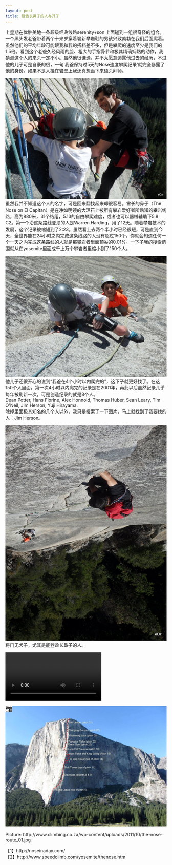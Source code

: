 ```yaml
---
layout: post
title: 登酋长鼻子的人与其子
---
```

<p>上星期在优胜美地一条超级经典线路serenity+son 上面碰到一组很奇怪的组合。一个黑头发老爸带着两个十来岁穿着崭新攀岩鞋的男孩兴致勃勃在我们后面爬着。虽然他们的平均年龄可能跟我和我的搭档差不多，但是攀爬的速度至少是我们的1.5倍。看到这个老爸久经风雨的脸、粗大的手指骨节和极其精确娴熟的动作，我猜测这个人的来头一定不小。虽然他很谦逊，并不太愿意透露他过去的经历，不过他的儿子可是自豪的很，一句‘我爸保持过5天的Nose速度攀爬记录’就完全暴露了他的身份。如果不是人挂在岩壁上我还真想跪下来磕头拜师。</p>
<p><img src="/content/images/2015yosemite_elcap/sdc15064.jpg"  ><br>虽然我并不知道这个人的名字，可是回来翻找起来却很容易。酋长的鼻子（The Nose on El Capitan）是在净如明镜的大理石上被所有攀岩爱好者所熟知的攀岩线路，高为880米，31个结组，5.13的自由攀爬难度，或者也可以器械辅助下5.8 C2。第一个沿这条路线登顶的人是Warren Harding，用了12天。随着攀岩技术的发展，这个记录被缩短到了2:23。虽然看上去两个半小时已经很短，可是直到今天，全世界能在24小时之内完成这条线路的人没有超过150个，你就会知道任何一个一天之内完成这条路线的人就是那攀岩者里面顶尖的0.01%。一下子我的搜索范围就从在yosemite里面成千上万个攀岩者里缩小到了150个人。</p>
<p><img src="/content/images/2015yosemite_elcap/sdc15061.jpg"  ><br>他儿子还很开心的说到“我爸在4个小时以内爬完的”，这下子就更好找了。在这150个人里面，第一次4小时以内爬完的记录是在2001年，再此以后虽然记录几乎每年被刷新一次，可是创造纪录的就是8个人。<br>Dean Potter, Hans Florine, Alex Honnold, Thomas Huber, Sean Leary, Tim O'Neil, Jim Herson, Yuji Hirayama.<br>除掉里面极其知名的几个人以外，我只是搜索了一下图片，马上就找到了我要找的人：Jim Herson。</p>
<p><img src="/content/images/2015yosemite_elcap/sdc15059.jpg"  ><br>将门无犬子，尤其是能登酋长鼻子的人。</p>
<p><video src="http://zhengwy.com/content/images/2015yosemite_elcap/SDC15074.MP4"   controls></video></p>
<p><img src="/content/images/2015yosemite_elcap/the-nose-route_01.jpg"  ></p>
<p>PIcture: http://www.climbing.co.za/wp-content/uploads/2011/10/the-nose-route_01.jpg</p>
<p>【1】http://noseinaday.com/<br>【2】http://www.speedclimb.com/yosemite/thenose.htm</p>